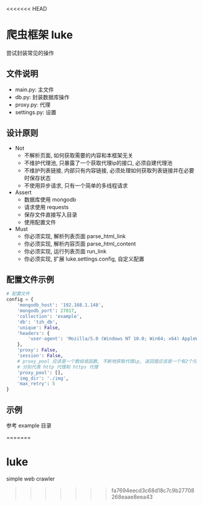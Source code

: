 <<<<<<< HEAD
# 爬虫框架 luke

尝试封装常见的操作

## 文件说明
* main.py: 主文件
* db.py: 封装数据库操作
* proxy.py: 代理
* settings.py: 设置

## 设计原则
* Not
  * 不解析页面, 如何获取需要的内容和本框架无关
  * 不维护代理池, 只暴露了一个获取代理ip的接口, 必须自建代理池
  * 不维护列表链接, 内部只有内容链接, 必须处理如何获取列表链接并在必要时保存状态
  * 不使用异步请求, 只有一个简单的多线程请求
* Assert 
  * 数据库使用 mongodb
  * 请求使用 requests
  * 保存文件直接写入目录
  * 使用配置文件
* Must
  * 你必须实现, 解析列表页面 parse_html_link
  * 你必须实现, 解析内容页面 parse_html_content
  * 你必须实现, 运行列表页面 run_link
  * 你必须实现, 扩展 luke.settings.config, 自定义配置


## 配置文件示例
```python
# 配置文件
config = {
    'mongodb_host': '192.168.1.148',
    'mongodb_port': 27017,
    'collection': 'example',
    'db': 'tzh_db',
    'unique': False,
    'headers': {
        'user-agent': 'Mozilla/5.0 (Windows NT 10.0; Win64; x64) AppleWebKit/537.36 (KHTML, like Gecko) Chrome/65.0.3325.181 Safari/537.36',
    },
    'proxy': False,
    'session': False,
    # proxy_pool 应该是一个数组或函数, 不断地获取代理ip, 返回值应该是一个有2个元素的列表或元组
    # 分别代表 http 代理和 https 代理
    'proxy_pool': [],
    'img_dir': './img',
    'max_retry': 5
}
```

## 示例
参考 example 目录


=======
# luke
simple web crawler
>>>>>>> fa7694eecd3c68d18c7c9b27708268eaae8eea43
